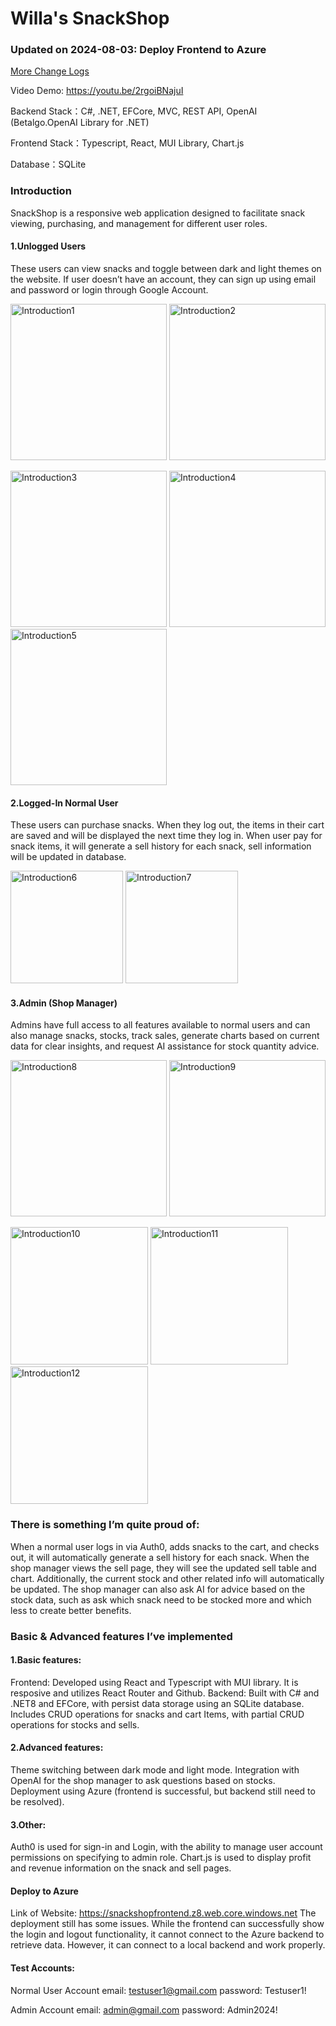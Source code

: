 # Willa's SnackShop 
### Updated on 2024-08-03: Deploy Frontend to Azure 
[More Change Logs](https://github.com/Willa2023/SnackShop/wiki/Change-Logs)

Video Demo: https://youtu.be/2rgoiBNajuI

Backend Stack：C#, .NET, EFCore, MVC, REST API, OpenAI (Betalgo.OpenAI Library for .NET)

Frontend Stack：Typescript, React, MUI Library, Chart.js

Database：SQLite

### Introduction
SnackShop is a responsive web application designed to facilitate snack viewing, purchasing, and management for different user roles.

#### 1.Unlogged Users
These users can view snacks and toggle between dark and light themes on the website. If user doesn’t have an account, they can  sign up using email and password or login through Google Account.

<p>
<img height="250" alt="Introduction1" src="https://github.com/Willa2023/SnackShop/blob/main/frontend/public/IntroImage/Introduction1.png?raw=true">
<img height="250" alt="Introduction2" src="https://github.com/Willa2023/SnackShop/blob/main/frontend/public/IntroImage/Introduction2.png?raw=true">
</p>

<p>
<img height="250" alt="Introduction3" src="https://github.com/Willa2023/SnackShop/blob/main/frontend/public/IntroImage/Introduction3.png?raw=true">
<img height="250" alt="Introduction4" src="https://github.com/Willa2023/SnackShop/blob/main/frontend/public/IntroImage/Introduction4.png?raw=true">
<img height="250" alt="Introduction5" src="https://github.com/Willa2023/SnackShop/blob/main/frontend/public/IntroImage/Introduction5.png?raw=true">
</p>

#### 2.Logged-In Normal User
These users can purchase snacks. When they log out, the items in their cart are saved and will be displayed the next time they log in.
When user pay for snack items, it will generate a sell history for each snack, sell information will be updated in database.

<p>
<img height="180" alt="Introduction6" src="https://github.com/Willa2023/SnackShop/blob/main/frontend/public/IntroImage/Introduction6.png?raw=true">
<img height="180" alt="Introduction7" src="https://github.com/Willa2023/SnackShop/blob/main/frontend/public/IntroImage/Introduction7.png?raw=true">
</p>

#### 3.Admin (Shop Manager)
Admins have full access to all features available to normal users and can also manage snacks, stocks, track sales, generate charts based on current data for clear insights, and request AI assistance for stock quantity advice.

<p>
<img height="250" alt="Introduction8" src="https://github.com/Willa2023/SnackShop/blob/main/frontend/public/IntroImage/Introduction8.png?raw=true">
<img height="250" alt="Introduction9" src="https://github.com/Willa2023/SnackShop/blob/main/frontend/public/IntroImage/Introduction9.png?raw=true">
</p>

<p>
<img height="220" alt="Introduction10" src="https://github.com/Willa2023/SnackShop/blob/main/frontend/public/IntroImage/Introduction10.png?raw=true">
<img height="220" alt="Introduction11" src="https://github.com/Willa2023/SnackShop/blob/main/frontend/public/IntroImage/Introduction11.png?raw=true">
<img height="220" alt="Introduction12" src="https://github.com/Willa2023/SnackShop/blob/main/frontend/public/IntroImage/Introduction12.png?raw=true">
</p>

### There is something I’m quite proud of: 

When a normal user logs in via Auth0, adds snacks to the cart, and checks out, it will automatically generate a sell history for each snack. When the shop manager views the sell page, they will see the updated sell table and chart. Additionally, the current stock and other related info will automatically be updated. 
The shop manager can also ask AI for advice based on the stock data, such as ask which snack need to be stocked more and which less to create better benefits.

### Basic & Advanced features I’ve implemented

#### 1.Basic features:
Frontend: Developed using React and Typescript with MUI library. It is resposive and utilizes React Router and Github.
Backend: Built with C# and .NET8 and EFCore, with persist data storage using an SQLite database. Includes CRUD operations for snacks and cart Items, with partial CRUD operations for stocks and sells.

#### 2.Advanced features:
Theme switching between dark mode and light mode.
Integration with OpenAI for the shop manager to ask questions based on stocks.
Deployment using Azure (frontend is successful, but backend still need to be resolved).

#### 3.Other:
Auth0 is used for sign-in and Login, with the ability to manage user account permissions on specifying to admin role.
Chart.js is used to display profit and revenue information on the snack and sell pages.

#### Deploy to Azure
Link of Website: https://snackshopfrontend.z8.web.core.windows.net
The deployment still has some issues. While the frontend can successfully show the login and logout functionality, it cannot connect to the Azure backend to retrieve data. However, it can connect to a local backend and work properly.

#### Test Accounts: 
Normal User Account 
email: testuser1@gmail.com
password: Testuser1!

Admin Account
email: admin@gmail.com
password: Admin2024!




